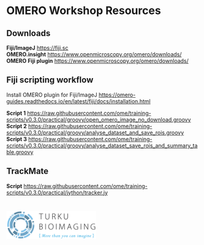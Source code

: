 # OMERO Workshop Resources

## Downloads
__Fiji/ImageJ__ https://fiji.sc  
__OMERO.insight__ https://www.openmicroscopy.org/omero/downloads/  
__OMERO Fiji plugin__ https://www.openmicroscopy.org/omero/downloads/

## Fiji scripting workflow

Install OMERO plugin for Fiji/ImageJ
https://omero-guides.readthedocs.io/en/latest/fiji/docs/installation.html

__Script 1__
https://raw.githubusercontent.com/ome/training-scripts/v0.3.0/practical/groovy/open_omero_image_no_download.groovy  
__Script 2__
https://raw.githubusercontent.com/ome/training-scripts/v0.3.0/practical/groovy/analyse_dataset_and_save_rois.groovy  
__Script 3__
https://raw.githubusercontent.com/ome/training-scripts/v0.3.0/practical/groovy/analyse_dataset_save_rois_and_summary_table.groovy  

## TrackMate
__Script__ https://raw.githubusercontent.com/ome/training-scripts/v0.3.0/practical/jython/tracker.jy

#
<p float='left'>
    <a href='https://bioimaging.fi' target='_blank'>
        <img src='https://raw.githubusercontent.com/Turku-BioImaging/ColonyArea/main/images/BioImaging_logo_posa_vaaka.jpg' alt='Turku BioImaging' style="height:75px;width:auto;"/>
    </a>
</p>
